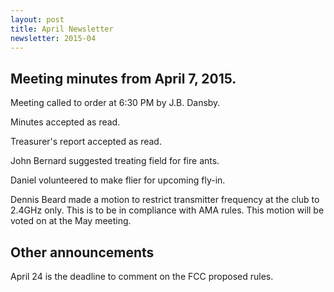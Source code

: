 ```yaml
---
layout: post
title: April Newsletter
newsletter: 2015-04
---
```

## Meeting minutes from April 7, 2015.

Meeting called to order at 6:30 PM by J.B. Dansby.

Minutes accepted as read.

Treasurer's report accepted as read.

John Bernard suggested treating field for fire ants.

Daniel volunteered to make flier for upcoming fly-in.

Dennis Beard made a motion to restrict transmitter frequency at the club to
2.4GHz only. This is to be in compliance with AMA rules. This motion will be
voted on at the May meeting.

## Other announcements

April 24 is the deadline to comment on the FCC proposed rules.
